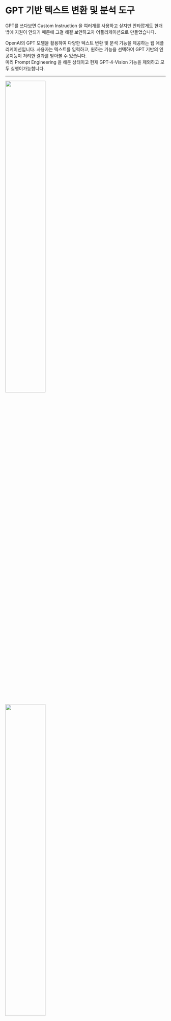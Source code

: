 # GPT 기반 텍스트 변환 및 분석 도구

GPT를 쓰다보면 Custom Instruction 을 여러개를 사용하고 싶지만 안타깝게도 한개밖에 지원이 안되기 때문에 그걸 해결 보안하고자 어플리케이션으로 만들었습니다.

OpenAI의 GPT 모델을 활용하여 다양한 텍스트 변환 및 분석 기능을 제공하는 웹 애플리케이션입니다. 사용자는 텍스트를 입력하고, 원하는 기능을 선택하여 GPT 기반의 인공지능이 처리한 결과를 받아볼 수 있습니다.  
미리 Prompt Engineering 을 해둔 상태이고 현재 GPT-4-Vision 기능을 제외하고 모두 실행이가능합니다.  

---
<img src="https://github.com/jh941213/blog_service/assets/112835087/d21388f2-2032-4099-9ecf-d75beabd3ecd" width="50%" height="auto">
<img src="https://github.com/jh941213/blog_service/assets/112835087/e1f38a46-3e68-4830-924b-32c3408bad6f" width="50%" height="auto">
<img src="https://github.com/jh941213/blog_service/assets/112835087/a0458cd1-1774-405d-882c-4b2edb50d3e9" width="50%" height="auto">  

---


## 주요 기능

- **SEO 최적화 블로그 글 작성**: 사용자 입력에 기반하여 SEO에 최적화된 블로그 글을 생성합니다.
- **문체 변환**: 주어진 텍스트를 문어체로 변환합니다.
- **요약 및 번역**: 입력된 글을 요약하거나 영어, 일본어로 번역합니다.
- **이메일 및 공지 작성**: 특정 형식의 이메일이나 공지사항을 작성합니다.
- **프로젝트 기획서 작성**: 기본적인 아이디어를 바탕으로 프로젝트 기획서를 작성합니다.
- **웹 크롤링 및 데이터 파싱**: 주어진 URL에서 데이터를 크롤링하고, 이를 분석합니다.
- **DALL-E 이미지 생성 및 GPT-4-Vision 이미지 해석**: 텍스트를 기반으로 이미지를 생성하거나 이미지를 해석합니다.

## 사용 방법

1. **환경 설정**: 필요한 라이브러리를 설치하고 Streamlit을 실행합니다.
2. **API 키 입력**: OpenAI API 키를 입력합니다.
3. **텍스트 입력 및 기능 선택**: 원하는 기능을 선택하고, 필요한 텍스트를 입력합니다.
4. **결과 확인**: 버튼을 클릭하여 결과를 확인합니다.

## 기술 스택

- Python
- Streamlit
- OpenAI GPT 모델
- BeautifulSoup (웹 크롤링)
- HTML/CSS (프론트엔드 스타일링)

## 로컬 환경에서 실행하기

```bash
!git clone https://github.com/jh941213/blog_service.git
cd blog
pip install -r requirements.txt
streamlit run app.py

